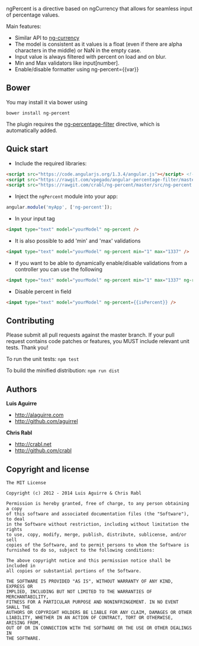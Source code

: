 ngPercent is a directive based on ngCurrency that allows for seamless input of percentage values.

Main features:

* Similar API to [ng-currency](https://github.com/aguirrel/ng-currency)
* The model is consistent as it values is a float (even if there are alpha characters in the middle) or NaN in the empty case.
* Input value is always filtered with percent on load and on blur.
* Min and Max validators like input[number].
* Enable/disable formatter using ng-percent={{var}}

## Bower

You may install it via bower using

`bower install ng-percent`

The plugin requires the [ng-percentage-filter](https://github.com/timhettler/ng-percentage-filter) directive, which is automatically added.

## Quick start

+ Include the required libraries:

>
``` html
<script src="https://code.angularjs.org/1.3.4/angular.js"></script> <!-- angular.js -->
<script src="https://rawgit.com/vpegado/angular-percentage-filter/master/percentage.js"></script> <!-- angular-percentage-filter -->
<script src="https://rawgit.com/crabl/ng-percent/master/src/ng-percent.js"></script> <!-- ngPercent -->
```

+ Inject the `ngPercent` module into your app:

>
``` JavaScript
angular.module('myApp', ['ng-percent']);
```

+ In your input tag

>
``` html
<input type="text" model="yourModel" ng-percent />
```

+ It is also possible to add 'min' and 'max' validations

>
``` html
<input type="text" model="yourModel" ng-percent min="1" max="1337" />
```

+ If you want to be able to dynamically enable/disable validations from a controller you can use the following

>
``` html
<input type="text" model="yourModel" ng-percent min="1" max="1337" ng-required="true" />
```

+ Disable percent in field

>
``` html
<input type="text" model="yourModel" ng-percent={{isPercent}} />
```



## Contributing

Please submit all pull requests against the master branch. If your pull request contains code patches or features, you MUST include relevant unit tests. Thank you!

To run the unit tests: `npm test`

To build the minified distribution: `npm run dist`

## Authors

**Luis Aguirre**

+ http://alaguirre.com
+ http://github.com/aguirrel

**Chris Rabl**

+ http://crabl.net
+ http://github.com/crabl

## Copyright and license

	The MIT License

	Copyright (c) 2012 - 2014 Luis Aguirre & Chris Rabl

	Permission is hereby granted, free of charge, to any person obtaining a copy
	of this software and associated documentation files (the "Software"), to deal
	in the Software without restriction, including without limitation the rights
	to use, copy, modify, merge, publish, distribute, sublicense, and/or sell
	copies of the Software, and to permit persons to whom the Software is
	furnished to do so, subject to the following conditions:

	The above copyright notice and this permission notice shall be included in
	all copies or substantial portions of the Software.

	THE SOFTWARE IS PROVIDED "AS IS", WITHOUT WARRANTY OF ANY KIND, EXPRESS OR
	IMPLIED, INCLUDING BUT NOT LIMITED TO THE WARRANTIES OF MERCHANTABILITY,
	FITNESS FOR A PARTICULAR PURPOSE AND NONINFRINGEMENT. IN NO EVENT SHALL THE
	AUTHORS OR COPYRIGHT HOLDERS BE LIABLE FOR ANY CLAIM, DAMAGES OR OTHER
	LIABILITY, WHETHER IN AN ACTION OF CONTRACT, TORT OR OTHERWISE, ARISING FROM,
	OUT OF OR IN CONNECTION WITH THE SOFTWARE OR THE USE OR OTHER DEALINGS IN
	THE SOFTWARE.
